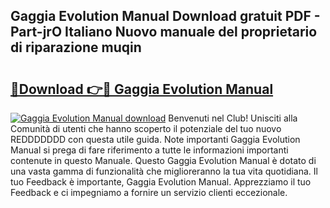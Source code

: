 ## Gaggia Evolution Manual Download gratuit PDF - Part-jrO Italiano Nuovo manuale del proprietario di riparazione muqin

# <h2><a href="http://dfbqoz.blite.top/?on=Gaggia+Evolution+Manual">🔗Download 👉🔴 Gaggia Evolution Manual</a></h2>

[![Gaggia Evolution Manual download](https://i.imgur.com/lujVjoI.png)](http://dfbqoz.blite.top/?on=Gaggia+Evolution+Manual)
Benvenuti nel Club! Unisciti alla Comunità di utenti che hanno scoperto il potenziale del tuo nuovo REDDDDDDD con questa utile guida. Note importanti Gaggia Evolution Manual si prega di fare riferimento a tutte le informazioni importanti contenute in questo Manuale. Questo Gaggia Evolution Manual è dotato di una vasta gamma di funzionalità che miglioreranno la tua vita quotidiana. Il tuo Feedback è importante, Gaggia Evolution Manual. Apprezziamo il tuo Feedback e ci impegniamo a fornire un servizio clienti eccezionale.
